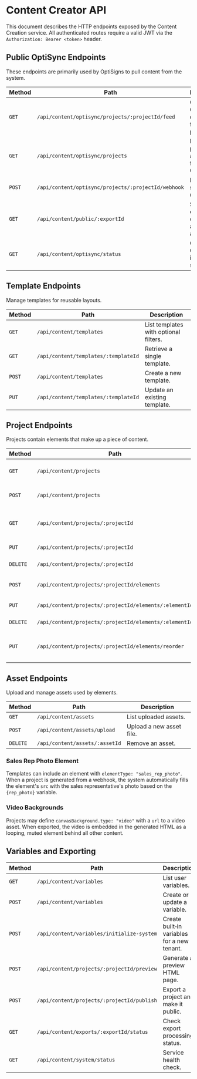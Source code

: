 # Content Creator API

This document describes the HTTP endpoints exposed by the Content Creation service. All authenticated routes require a valid JWT via the `Authorization: Bearer <token>` header.

## Public OptiSync Endpoints
These endpoints are primarily used by OptiSigns to pull content from the system.

| Method | Path | Description |
| ------ | ---- | ----------- |
| `GET` | `/api/content/optisync/projects/:projectId/feed` | Generate OptiSync data feed for a project. |
| `GET` | `/api/content/optisync/projects` | List projects available for OptiSync. |
| `POST` | `/api/content/optisync/projects/:projectId/webhook` | Notify the system of updates. |
| `GET` | `/api/content/public/:exportId` | Serve exported content for anonymous access. |
| `GET` | `/api/content/optisync/status` | Check OptiSync integration status. |

## Template Endpoints
Manage templates for reusable layouts.

| Method | Path | Description |
| ------ | ---- | ----------- |
| `GET` | `/api/content/templates` | List templates with optional filters. |
| `GET` | `/api/content/templates/:templateId` | Retrieve a single template. |
| `POST` | `/api/content/templates` | Create a new template. |
| `PUT` | `/api/content/templates/:templateId` | Update an existing template. |

## Project Endpoints
Projects contain elements that make up a piece of content.

| Method | Path | Description |
| ------ | ---- | ----------- |
| `GET` | `/api/content/projects` | List projects with filters. |
| `POST` | `/api/content/projects` | Create a new project. |
| `GET` | `/api/content/projects/:projectId` | Retrieve a project including elements. |
| `PUT` | `/api/content/projects/:projectId` | Update a project. |
| `DELETE` | `/api/content/projects/:projectId` | Remove a project. |
| `POST` | `/api/content/projects/:projectId/elements` | Add an element to a project. |
| `PUT` | `/api/content/projects/:projectId/elements/:elementId` | Update an element. |
| `DELETE` | `/api/content/projects/:projectId/elements/:elementId` | Delete an element. |
| `PUT` | `/api/content/projects/:projectId/elements/reorder` | Reorder elements inside a project. |

## Asset Endpoints
Upload and manage assets used by elements.

| Method | Path | Description |
| ------ | ---- | ----------- |
| `GET` | `/api/content/assets` | List uploaded assets. |
| `POST` | `/api/content/assets/upload` | Upload a new asset file. |
| `DELETE` | `/api/content/assets/:assetId` | Remove an asset. |

### Sales Rep Photo Element
Templates can include an element with `elementType: "sales_rep_photo"`. When a project is generated from a webhook, the system automatically fills the element's `src` with the sales representative's photo based on the `{rep_photo}` variable.

### Video Backgrounds
Projects may define `canvasBackground.type: "video"` with a `url` to a video asset. When exported, the video is embedded in the generated HTML as a looping, muted element behind all other content.

## Variables and Exporting

| Method | Path | Description |
| ------ | ---- | ----------- |
| `GET` | `/api/content/variables` | List user variables. |
| `POST` | `/api/content/variables` | Create or update a variable. |
| `POST` | `/api/content/variables/initialize-system` | Create built‑in variables for a new tenant. |
| `POST` | `/api/content/projects/:projectId/preview` | Generate a preview HTML page. |
| `POST` | `/api/content/projects/:projectId/publish` | Export a project and make it public. |
| `GET` | `/api/content/exports/:exportId/status` | Check export processing status. |
| `GET` | `/api/content/system/status` | Service health check. |

